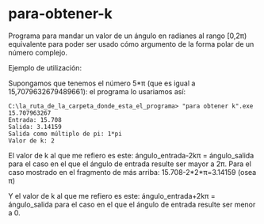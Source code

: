 # para-obtener-k
Programa para mandar un valor de un ángulo en radianes al rango [0,2π) equivalente para poder ser usado cómo argumento de la forma polar de un número complejo.

Ejemplo de utilización:

Supongamos que tenemos el número 5\*π (que es igual a 15,7079632679489661):
el programa lo usariamos así:
```
C:\la_ruta_de_la_carpeta_donde_esta_el_programa> "para obtener k".exe 15.707963267
Entrada: 15.708
Salida: 3.14159
Salida como múltiplo de pi: 1*pi
Valor de k: 2
```
El valor de k al que me refiero es este: ángulo_entrada-2kπ = ángulo_salida para el caso en el que el ángulo de entrada resulte ser mayor a 2π.
Para el caso mostrado en el fragmento de más arriba: 15.708-2\*2\*π=3.14159 (osea π)

Y el valor de k al que me refiero es este: ángulo_entrada+2kπ = ángulo_salida para el caso en el que el ángulo de entrada resulte ser menor a 0.
